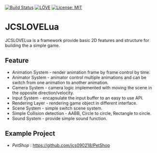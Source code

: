 [![Build Status](https://travis-ci.com/jcs090218/JCSLOVELua_Framework.svg?branch=master)](https://travis-ci.com/jcs090218/JCSLOVELua_Framework)
[![LÖVE](https://img.shields.io/badge/L%C3%96VE-0.10.2-olive.svg)](https://love2d.org/)
[![License: MIT](https://img.shields.io/badge/License-MIT-yellow.svg)](https://opensource.org/licenses/MIT)

# JCSLOVELua

JCSLOVELua is a framework provide basic 2D features and structure for building
the a simple game.

## Feature

* Animation System - render animation frame by frame control by time.
* Animator System - animator control multiple animations and can be switch from one animation to another animation.
* Camera System - camera logic implemented with moving the scene in the opposite direction/velocity.
* Input System - encapsulate the input buffer to an easy to use API.
* Rendering Layer - rendering game object in different interface.
* Scene System - simple switch scene system.
* Simple Collision detection - AABB, Circle to circle, Rectangle to circle.
* Sound System - provide simple sound function.

## Example Project

* *PetShop* : https://github.com/jcs090218/PetShop
